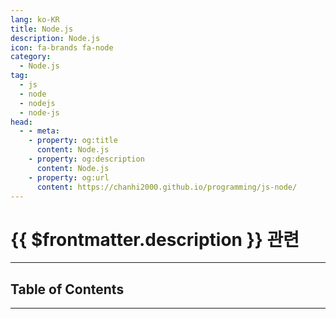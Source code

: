 ```yaml
---
lang: ko-KR
title: Node.js
description: Node.js
icon: fa-brands fa-node
category:
  - Node.js 
tag: 
  - js
  - node
  - nodejs
  - node-js
head:
  - - meta:
    - property: og:title
      content: Node.js
    - property: og:description
      content: Node.js
    - property: og:url
      content: https://chanhi2000.github.io/programming/js-node/
---
```


# {{ $frontmatter.description }} 관련

<ShieldsGroup logos="visualstudiocode,npm,pnpm,bun,yarn,vite,nodedotjs,javascript,typescript,react,createreactapp,reactrouter,reactquery,vuedotjs,vuetify,svelte"/>

---

## Table of Contents

<ToCLocal basePath="/programming/js-node/" />

---

<TagLinks />